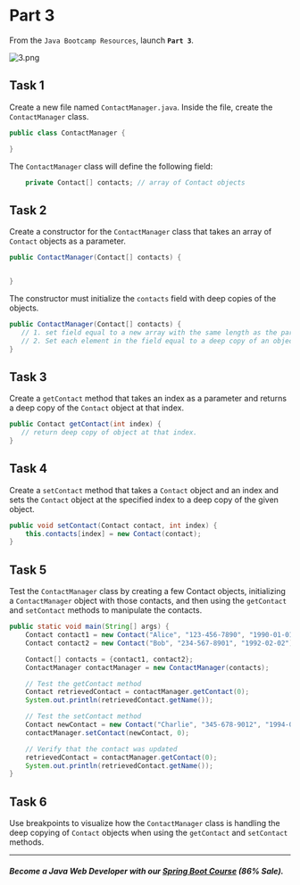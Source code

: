 # Part 3

From the `Java Bootcamp Resources`, launch **`Part 3`**.

![3.png](https://firebasestorage.googleapis.com/v0/b/learnthepart-75aed.appspot.com/o/images%2Fb482a4c6-07ab-4d4b-94a6-f3f2f662d3ea?alt=media&token=fdb5d33b-1e9f-412f-9353-e2a54e897162)


## Task 1
Create a new file named `ContactManager.java`. Inside the file, create the `ContactManager` class.

```java
public class ContactManager {

}
```

The `ContactManager` class will define the following field:

```java
    private Contact[] contacts; // array of Contact objects
```

## Task 2

Create a constructor for the `ContactManager` class that takes an array of `Contact` objects as a parameter.

```java
public ContactManager(Contact[] contacts) {


}
```

The constructor must initialize the `contacts` field with deep copies of the objects.


```java
public ContactManager(Contact[] contacts) {
   // 1. set field equal to a new array with the same length as the parameter
   // 2. Set each element in the field equal to a deep copy of an object in the contacts parameter
}
```

## Task 3

Create a `getContact` method that takes an index as a parameter and returns a deep copy of the `Contact` object at that index.

```java
public Contact getContact(int index) {
   // return deep copy of object at that index.
}
```

## Task 4

Create a `setContact` method that takes a `Contact` object and an index and sets the `Contact` object at the specified index to a deep copy of the given object.


```java
public void setContact(Contact contact, int index) {
    this.contacts[index] = new Contact(contact);
}
```

## Task 5

Test the `ContactManager` class by creating a few Contact objects, initializing a `ContactManager` object with those contacts, and then using the `getContact` and `setContact` methods to manipulate the contacts.

```java
public static void main(String[] args) {
    Contact contact1 = new Contact("Alice", "123-456-7890", "1990-01-01");
    Contact contact2 = new Contact("Bob", "234-567-8901", "1992-02-02");

    Contact[] contacts = {contact1, contact2};
    ContactManager contactManager = new ContactManager(contacts);

    // Test the getContact method
    Contact retrievedContact = contactManager.getContact(0);
    System.out.println(retrievedContact.getName());

    // Test the setContact method
    Contact newContact = new Contact("Charlie", "345-678-9012", "1994-03-03");
    contactManager.setContact(newContact, 0);

    // Verify that the contact was updated
    retrievedContact = contactManager.getContact(0);
    System.out.println(retrievedContact.getName());
}
```

## Task 6
Use breakpoints to visualize how the `ContactManager` class is handling the deep copying of `Contact` objects when using the `getContact` and `setContact` methods.

----------

##### Become a Java Web Developer with our [Spring Boot Course](https://udemy-redirect-app.herokuapp.com/spring) (86% Sale).


